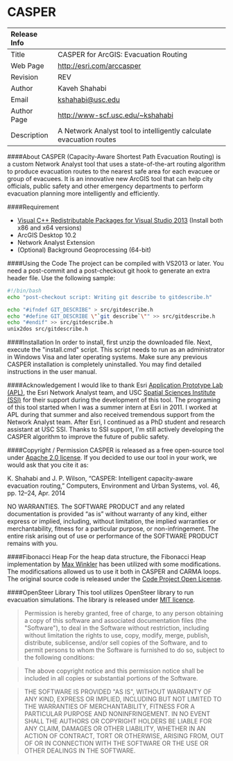﻿CASPER
=========

| Release Info |                                                                     |
|:-------------| :-------------------------------------------------------------------|
| Title        | CASPER for ArcGIS: Evacuation Routing                               |
| Web Page     | http://esri.com/arccasper                                           |
| Revision     | REV                                                   |
| Author       | Kaveh Shahabi                                                       |
| Email        | kshahabi@usc.edu                                                    |
| Author Page  | http://www-scf.usc.edu/~kshahabi                                    |
| Description  | A Network Analyst tool to intelligently calculate evacuation routes |

####About
CASPER (Capacity-Aware Shortest Path Evacuation Routing) is a custom Network Analyst tool that uses a state-of-the-art routing algorithm to produce evacuation routes to the nearest safe area for each evacuee or group of evacuees. It is an innovative new ArcGIS tool that can help city officials, public safety and other emergency departments to perform evacuation planning more intelligently and efficiently.

####Requirement
 - [Visual C++ Redistributable Packages for Visual Studio 
2013](http://www.microsoft.com/en-us/download/details.aspx?id=40784) (Install both x86 and x64 versions)
 - ArcGIS Desktop 10.2
 - Network Analyst Extension
 - (Optional) Background Geoprocessing (64-bit)

####Using the Code
The project can be compiled with VS2013 or later. You need a post-commit and a post-checkout git hook to generate an extra header file. Use the following sample:

```bash
#!/bin/bash
echo "post-checkout script: Writing git describe to gitdescribe.h"

echo "#ifndef GIT_DESCRIBE" > src/gitdescribe.h
echo "#define GIT_DESCRIBE \"`git describe`\"" >> src/gitdescribe.h
echo "#endif" >> src/gitdescribe.h
unix2dos src/gitdescribe.h
```

####Installation
In order to install, first unzip the downloaded file.  Next, execute the "install.cmd" script.  This script needs to run as an administrator in Windows Visa and later operating systems.  Make sure any previous CASPER installation is completely uninstalled.  You may find detailed instructions in the user manual.

####Acknowledgement
I would like to thank Esri [Application Prototype Lab (APL)](https://maps.esri.com/), the Esri Network Analyst team, and USC [Spatial Sciences Institute (SSI)](http://spatial.usc.edu/) for their support during the development of this tool. The programing of this tool started when I was a summer intern at Esri in 2011. I worked at APL during that summer and also received tremendous support from the Network Analyst team. After Esri, I continued as a PhD student and research assistant at USC SSI. Thanks to SSI support, I'm still actively developing the CASPER algorithm to improve the future of public safety.

####Copyright / Permission
CASPER is released as a free open-source tool under [Apache 2.0 license](http://www.apache.org/licenses/LICENSE-2.0).
If you decided to use our tool in your work, we would ask that you cite it as:

K. Shahabi and J. P. Wilson, “CASPER: Intelligent capacity-aware evacuation routing,” Computers, Environment and Urban Systems, vol. 46, pp. 12–24, Apr. 2014

NO WARRANTIES.  The SOFTWARE PRODUCT and any related documentation is provided “as is” without warranty of any kind, either express or implied, including, without limitation, the implied warranties or merchantability, fitness for a particular purpose, or non-infringement. The entire risk arising out of use or performance of the SOFTWARE PRODUCT remains with you.

####Fibonacci Heap
For the heap data structure, the Fibonacci Heap implementation by [Max Winkler](http://www.codeproject.com/KB/recipes/Dijkstras_Algorithm.aspx) has been utilized with some modifications. The modificsations allowed us to use it both in CASPER and CARMA loops. The original source code is released under the [Code Project Open License](http://www.codeproject.com/info/cpol10.aspx).

####OpenSteer Library
This tool utilizes OpenSteer library to run evacuation simulations. The library is released under [MIT licence](http://opensource.org/licenses/mit-license.php).
> Permission is hereby granted, free of charge, to any person obtaining a copy of this software and associated documentation files (the "Software"), to deal in the Software without restriction, including without limitation the rights to use, copy, modify, merge, publish, distribute, sublicense, and/or sell copies of the Software, and to permit persons to whom the Software is furnished to do so, subject to the following conditions:

> The above copyright notice and this permission notice shall be included in all copies or substantial portions of the Software.

> THE SOFTWARE IS PROVIDED "AS IS", WITHOUT WARRANTY OF ANY KIND, EXPRESS OR IMPLIED, INCLUDING BUT NOT LIMITED TO THE WARRANTIES OF MERCHANTABILITY, FITNESS FOR A PARTICULAR PURPOSE AND NONINFRINGEMENT. IN NO EVENT SHALL THE AUTHORS OR COPYRIGHT HOLDERS BE LIABLE FOR ANY CLAIM, DAMAGES OR OTHER LIABILITY, WHETHER IN AN ACTION OF CONTRACT, TORT OR OTHERWISE, ARISING FROM, OUT OF OR IN CONNECTION WITH THE SOFTWARE OR THE USE OR OTHER DEALINGS IN THE SOFTWARE.
